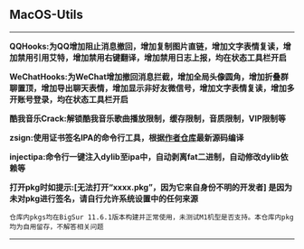## MacOS-Utils

---

**QQHooks:为QQ增加阻止消息撤回，增加复制图片直链，增加文字表情复读，增加禁用引用艾特，增加禁用右键翻译，增加禁用日志上报，均在状态工具栏开启**

**WeChatHooks:为WeChat增加撤回消息拦截，增加全局头像圆角，增加折叠群聊置顶，增加导出聊天表情，增加显示非好友微信号，增加文字表情复读，增加多开账号登录，均在状态工具栏开启**

**酷我音乐Crack:解锁酷我音乐歌曲播放限制，缓存限制，音质限制，VIP限制等**

**zsign:使用证书签名IPA的命令行工具，根据[作者仓库](https://github.com/zhlynn/zsign)最新源码编译**

**injectipa:命令行一键注入dylib至ipa中，自动剥离fat二进制，自动修改dylib依赖等**

**打开pkg时如提示:[无法打开“xxxx.pkg”，因为它来自身份不明的开发者] 是因为未对pkg进行签名，请自行允许系统设置中的任何来源**

` 仓库内pkgs均在BigSur 11.6.1版本构建并正常使用，未测试M1机型是否支持。本仓库内pkg均为自用留存，不解答相关问题
`

---
